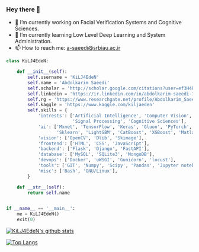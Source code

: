 ### Hey there 👋

- 🔭 I’m currently working on Facial Verification Systems and Cognitive Sciences.
- 🌱 I’m currently learning Low Level Deep Learning and System Administration.
- 📫 How to reach me: a-saeedi@srbiau.ac.ir

```python
class KiLJ4EdeN:

    def __init__(self):
        self.username = 'KiLJ4EdeN'
        self.name = 'Abdolkarim Saeedi'
        self.scholar = 'http://scholar.google.com/citations?user=ef3H4RAAAAAJ&hl=en'
        self.linkedin = 'https://ir.linkedin.com/in/abdolkarim-saeedi-7b0699194'
        self.rg = 'https://www.researchgate.net/profile/Abdolkarim_Saeedi'
        self.kaggle = 'https://www.kaggle.com/kiljaeden'
        self.skills = {
            'intrests': ['Artificial Intelligence', 'Computer Vision',
                         'Signal Processing', 'Cognitive Sciences'],
            'ai': ['Mxnet', 'TensorFlow', 'Keras', 'Gluon', 'PyTorch',
                   'Sklearn', 'LightGBM', 'CatBoost', 'XGBoost', 'Matlab'],
            'vision': ['OpenCV', 'Dlib', 'Skimage'],
            'frontend': ['HTML', 'CSS', 'JavaScript'],
            'backend': ['Flask', 'Django', 'FastAPI'],
            'database': ['MySQL', 'SQLite3', 'MongoDB'],
            'devops': ['Docker', 'uWSGI', 'Gunicorn', 'locust'],
            'tools': ['GIT', 'Numpy', 'Scipy', 'Pandas', 'Jupyter notebook'],
            'misc': ['Bash', 'GNU/Linux'],
        }

    def __str__(self):
        return self.name


if __name__ == '__main__':
    me = KiLJ4EdeN()
    exit(0)
```


[![KiLJ4EdeN's github stats](https://github-readme-stats.vercel.app/api?username=KiLJ4EdeN&theme=dark)](https://github.com/KiLJ4EdeN/github-readme-stats)


[![Top Langs](https://github-readme-stats.vercel.app/api/top-langs/?username=KiLJ4EdeN&hide=jupyter%20notebook&layout=compact&theme=dark)](https://github.com/KiLJ4EdeN/github-readme-stats)
